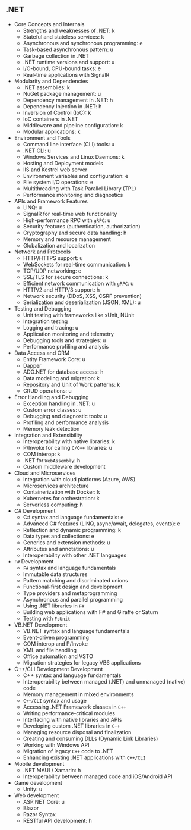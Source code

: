 ## .NET

- Core Concepts and Internals
  - Strengths and weaknesses of .NET: k
  - Stateful and stateless services: k
  - Asynchronous and synchronous programming: e
  - Task-based asynchronous pattern: u
  - Garbage collection in .NET
  - .NET runtime versions and support: u
  - I/O-bound, CPU-bound tasks: e
  - Real-time applications with SignalR
- Modularity and Dependencies
  - .NET assemblies: k
  - NuGet package management: u
  - Dependency management in .NET: h
  - Dependency Injection in .NET: h
  - Inversion of Control (IoC): k
  - IoC containers in .NET
  - Middleware and pipeline configuration: k
  - Modular applications: k
- Environment and Tools
  - Command line interface (CLI) tools: u
  - .NET CLI: u
  - Windows Services and Linux Daemons: k
  - Hosting and Deployment models
  - IIS and Kestrel web server
  - Environment variables and configuration: e
  - File system I/O operations: e
  - Multithreading with Task Parallel Library (TPL)
  - Performance monitoring and diagnostics
- APIs and Framework Features
  - LINQ: u
  - SignalR for real-time web functionality
  - High-performance RPC with `gRPC`: u
  - Security features (authentication, authorization)
  - Cryptography and secure data handling: h
  - Memory and resource management
  - Globalization and localization
- Network and Protocols
  - HTTP/HTTPS support: u
  - WebSockets for real-time communication: k
  - TCP/UDP networking: e
  - SSL/TLS for secure connections: k
  - Efficient network communication with `gRPC`: u
  - HTTP/2 and HTTP/3 support: h
  - Network security (DDoS, XSS, CSRF prevention)
  - Serialization and deserialization (JSON, XML): u
- Testing and Debugging
  - Unit testing with frameworks like xUnit, NUnit
  - Integration testing
  - Logging and tracing: u
  - Application monitoring and telemetry
  - Debugging tools and strategies: u
  - Performance profiling and analysis
- Data Access and ORM
  - Entity Framework Core: u
  - Dapper
  - ADO.NET for database access: h
  - Data modeling and migration: k
  - Repository and Unit of Work patterns: k
  - CRUD operations: u
- Error Handling and Debugging
  - Exception handling in .NET: u
  - Custom error classes: u
  - Debugging and diagnostic tools: u
  - Profiling and performance analysis
  - Memory leak detection
- Integration and Extensibility
  - Interoperability with native libraries: k
  - P/Invoke for calling `C/C++` libraries: u
  - COM interop: k
  - .NET for `WebAssembly`: h
  - Custom middleware development
- Cloud and Microservices
  - Integration with cloud platforms (Azure, AWS)
  - Microservices architecture
  - Containerization with Docker: k
  - Kubernetes for orchestration: k
  - Serverless computing: h
- C# Development
  - C# syntax and language fundamentals: e
  - Advanced C# features (LINQ, async/await, delegates, events): e
  - Reflection and dynamic programming: k
  - Data types and collections: e
  - Generics and extension methods: u
  - Attributes and annotations: u
  - Interoperability with other .NET languages
- `F#` Development
  - `F#` syntax and language fundamentals
  - Immutable data structures
  - Pattern matching and discriminated unions
  - Functional-first design and development
  - Type providers and metaprogramming
  - Asynchronous and parallel programming
  - Using .NET libraries in `F#`
  - Building web applications with F# and Giraffe or Saturn
  - Testing with `FsUnit`
- VB.NET Development
  - VB.NET syntax and language fundamentals
  - Event-driven programming
  - COM interop and P/Invoke
  - XML and file handling
  - Office automation and VSTO
  - Migration strategies for legacy VB6 applications
- C++/CLI Development Development
  - C++ syntax and language fundamentals
  - Interoperability between managed (.NET) and unmanaged (native) code
  - Memory management in mixed environments
  - `C++/CLI` syntax and usage
  - Accessing .NET Framework classes in `C++`
  - Writing performance-critical modules
  - Interfacing with native libraries and APIs
  - Developing custom .NET libraries in `C++`
  - Managing resource disposal and finalization
  - Creating and consuming DLLs (Dynamic Link Libraries)
  - Working with Windows API
  - Migration of legacy `C++` code to .NET
  - Enhancing existing .NET applications with `C++/CLI`
- Mobile development
  - .NET MAUI / Xamarin: h
  - Interoperability between managed code and iOS/Android API
- Game development
  - Unity: u
- Web development
  - ASP.NET Core: u
  - Blazor
  - Razor Syntax
  - RESTful API development: h
